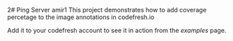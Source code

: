 2# Ping Server
amir1
This project demonstrates how to add coverage percetage to the image annotations in codefresh.io

Add it to your codefresh account to see it in action from the _examples_ page.
